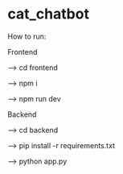 # cat_chatbot
How to run:

Frontend

  --> cd frontend
  
  --> npm i
  
  --> npm run dev

Backend

  --> cd backend
  
  --> pip install -r requirements.txt
  
  --> python app.py
